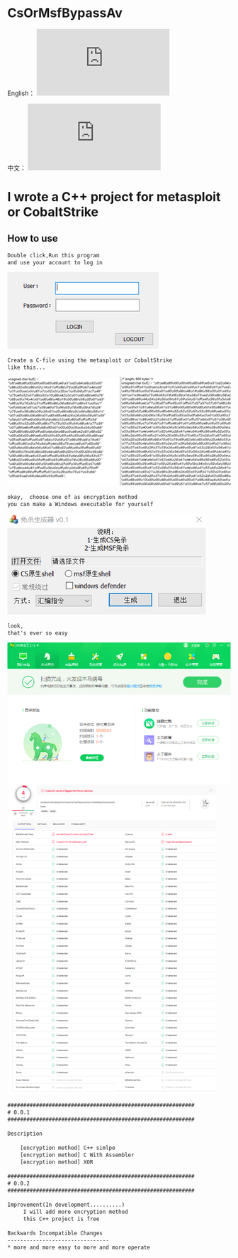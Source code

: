 # CsOrMsfBypassAv
English：
![README_ZH.md](https://github.com/jhhua/CsOrMsfBypassAv/edit/main/README.md)  

中文：
![README_ZH.md](https://github.com/jhhua/CsOrMsfBypassAv/edit/main/README_ZH.md)  

# I wrote a C++ project for metasploit or CobaltStrike
## How to use
 ```
Double click,Run this program
and use your account to log in
 ```
![image](https://github.com/jhhua/CsOrMsfBypassAv/blob/main/images/login.png?raw=true)


 ```
Create a C-file using the metasploit or CobaltStrike
like this...
 ```
![image](https://github.com/jhhua/CsOrMsfBypassAv/blob/main/images/image.png?raw=true)


 ```
okay,  choose one of as encryption method
you can make a Windows executable for yourself 
 ```
![image](https://github.com/jhhua/CsOrMsfBypassAv/blob/main/images/encryption.png?raw=true)

 ```
look,
that's ever so easy
 ```
 ![image](https://github.com/jhhua/CsOrMsfBypassAv/blob/main/images/bypass.png?raw=true)
  ![image](https://github.com/jhhua/CsOrMsfBypassAv/blob/main/images/bypass-great-majority.png?raw=true)
  
  
```
###########################################################
# 0.0.1
###########################################################

Description

    [encryption method] C++ simlpe
    [encryption method] C With Assembler 
    [encryption method] XOR

###########################################################
# 0.0.2
###########################################################

Improvement(In development..........)
     I will add more encryption method
     this C++ project is free

Backwards Incompatible Changes
--------------------------------
* more and more easy to more and more operate
```
